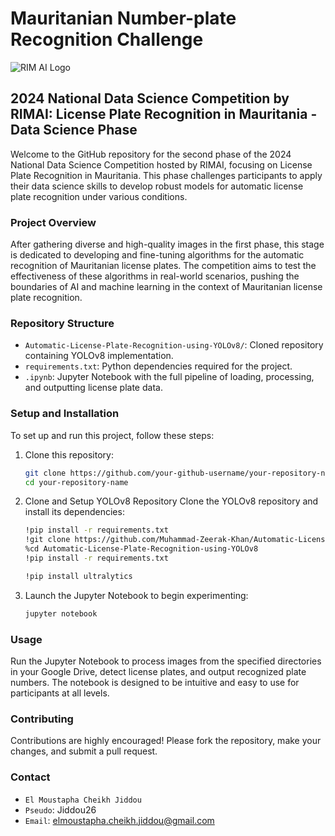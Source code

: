 # Mauritanian Number-plate Recognition Challenge

![RIM AI Logo](https://www.rim-ai.com/assets/logo.png)

## 2024 National Data Science Competition by RIMAI: License Plate Recognition in Mauritania - Data Science Phase

Welcome to the GitHub repository for the second phase of the 2024 National Data Science Competition hosted by RIMAI, focusing on License Plate Recognition in Mauritania. This phase challenges participants to apply their data science skills to develop robust models for automatic license plate recognition under various conditions.

### Project Overview

After gathering diverse and high-quality images in the first phase, this stage is dedicated to developing and fine-tuning algorithms for the automatic recognition of Mauritanian license plates. The competition aims to test the effectiveness of these algorithms in real-world scenarios, pushing the boundaries of AI and machine learning in the context of Mauritanian license plate recognition.

### Repository Structure

- `Automatic-License-Plate-Recognition-using-YOLOv8/`: Cloned repository containing YOLOv8 implementation.
- `requirements.txt`: Python dependencies required for the project.
- `.ipynb`: Jupyter Notebook with the full pipeline of loading, processing, and outputting license plate data.

### Setup and Installation

To set up and run this project, follow these steps:

1. Clone this repository:
   ```bash
   git clone https://github.com/your-github-username/your-repository-name.git
   cd your-repository-name


2. Clone and Setup YOLOv8 Repository Clone the YOLOv8 repository and install its dependencies:
    ```bash
    !pip install -r requirements.txt
    !git clone https://github.com/Muhammad-Zeerak-Khan/Automatic-License-Plate-Recognition-using-YOLOv8.git
    %cd Automatic-License-Plate-Recognition-using-YOLOv8
    !pip install -r requirements.txt
    
    !pip install ultralytics

2. Launch the Jupyter Notebook to begin experimenting:
    ```bash
    jupyter notebook
    

### Usage

Run the Jupyter Notebook to process images from the specified directories in your Google Drive, detect license plates, and output recognized plate numbers. The notebook is designed to be intuitive and easy to use for participants at all levels.

### Contributing

Contributions are highly encouraged! Please fork the repository, make your changes, and submit a pull request.

### Contact

- `El Moustapha Cheikh Jiddou`
- `Pseudo`: Jiddou26
- `Email`: elmoustapha.cheikh.jiddou@gmail.com